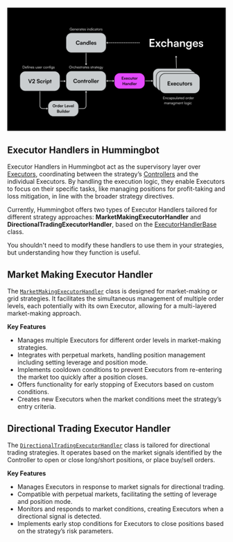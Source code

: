 ![](../diagrams/7.png)

## Executor Handlers in Hummingbot

Executor Handlers in Hummingbot act as the supervisory layer over [Executors](../executors/), coordinating between the strategy’s [Controllers](../controllers/) and the individual Executors. By handling the execution logic, they enable Executors to focus on their specific tasks, like managing positions for profit-taking and loss mitigation, in line with the broader strategy directives.

Currently, Hummingbot offers two types of Executor Handlers tailored for different strategy approaches: **MarketMakingExecutorHandler** and **DirectionalTradingExecutorHandler**, based on the [ExecutorHandlerBase](https://github.com/hummingbot/hummingbot/blob/13aab912ea297a70e52f560cc7239400a1204aa6/hummingbot/smart_components/strategy_frameworks/executor_handler_base.py#L22) class.

You shouldn't need to modify these handlers to use them in your strategies, but understanding how they function is useful.

## Market Making Executor Handler

The [`MarketMakingExecutorHandler`](https://github.com/hummingbot/hummingbot/blob/13aab912ea297a70e52f560cc7239400a1204aa6/hummingbot/smart_components/strategy_frameworks/market_making/market_making_executor_handler.py) class is designed for market-making or grid strategies. It facilitates the simultaneous management of multiple order levels, each potentially with its own Executor, allowing for a multi-layered market-making approach.

**Key Features**

- Manages multiple Executors for different order levels in market-making strategies.
- Integrates with perpetual markets, handling position management including setting leverage and position mode.
- Implements cooldown conditions to prevent Executors from re-entering the market too quickly after a position closes.
- Offers functionality for early stopping of Executors based on custom conditions.
- Creates new Executors when the market conditions meet the strategy’s entry criteria.

## Directional Trading Executor Handler

The [`DirectionalTradingExecutorHandler`](https://github.com/hummingbot/hummingbot/blob/13aab912ea297a70e52f560cc7239400a1204aa6/hummingbot/smart_components/strategy_frameworks/directional_trading/directional_trading_executor_handler.py#L9) class is tailored for directional trading strategies. It operates based on the market signals identified by the Controller to open or close long/short positions, or place buy/sell orders.

**Key Features**

- Manages Executors in response to market signals for directional trading.
- Compatible with perpetual markets, facilitating the setting of leverage and position mode.
- Monitors and responds to market conditions, creating Executors when a directional signal is detected.
- Implements early stop conditions for Executors to close positions based on the strategy’s risk parameters.
